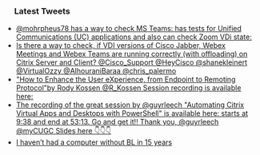 <h3><a href="https://twitter.com/endi24"><img height=16 src="https://upload.wikimedia.org/wikipedia/sco/9/9f/Twitter_bird_logo_2012.svg"></a> Latest Tweets</h3>

<!-- BLOG-POST-LIST:START -->
- [@mohrpheus78 has a way to check MS Teams:  has tests for Unified Communications (UC) applications and also can check Zoom VDi state:](https://rss.app/articles/cb4e791f6f6d729c074351566bd3a7c508111d6e1a31b6e890b6c809918773d2f150f40f61dddd6bf6a4637ade160a9560dc6ce6c5)
- [Is there a way to check, if VDI versions of Cisco Jabber, Webex Meetings and Webex Teams are running correctly (with offloading) on Citrix Server and Client? @Cisco_Support @HeyCisco @shanekleinert @VirtualOzzy @AlhouraniBaraa @chris_palermo](https://rss.app/articles/cb4e791f6f6d729c074351566bd3a7c508111d6e1a31b6e890b6c809918773d2f150f40f61dddd6bf6a4637fd6110d9162d66fe5cb)
- ["How to Enhance the User eXperience, from Endpoint to Remoting Protocol"by Rody Kossen @R_Kossen Session recording is available here:](https://rss.app/articles/cb4e791f6f6d729c074351566bd3a7c508111d6e1a31b6e890b6c809918773d2f150f40f61dddd6bf1a26a7fd815069463dc61e1c5)
- [The recording of the great session by @guyrleech "Automating Citrix Virtual Apps and Desktops with PowerShell" is available here:  starts at 9:38 and end at 53:13. Go and get it!! Thank you, @guyrleech @myCUGC Slides here 👇👇👇](https://rss.app/articles/cb4e791f6f6d729c074351566bd3a7c508111d6e1a31b6e890b6c809918773d2f150f40f61dddd6bf3a5627adb150a9b68d260e6c1)
- [I haven’t had a computer without BL in 15 years](https://rss.app/articles/cb4e791f6f6d729c074351566bd3a7c508111d6e0c3ebfe8cee38e128ac974d3e30bb04f76d9dd60f6a1687ed81d0f9764d56ae9c2127d1c)
<!-- BLOG-POST-LIST:END -->
